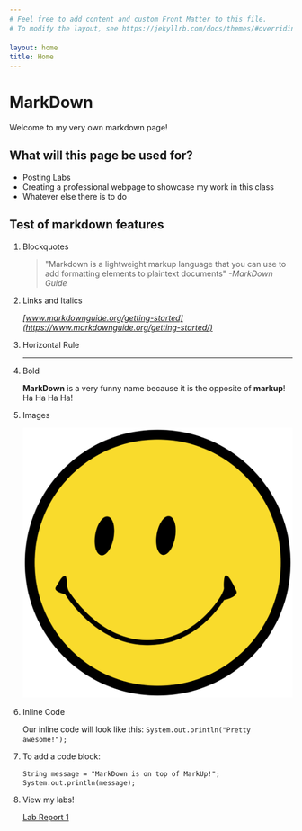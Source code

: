 ```yaml
---
# Feel free to add content and custom Front Matter to this file.
# To modify the layout, see https://jekyllrb.com/docs/themes/#overriding-theme-defaults

layout: home
title: Home
---
```

# MarkDown

Welcome to my very own markdown page!

## What will this page be used for?

* Posting Labs
* Creating a professional webpage to showcase my work in this class
* Whatever else there is to do

## Test of markdown features

1. Blockquotes

   > "Markdown is a lightweight markup language that you can use to add formatting elements to plaintext documents" 
   > *-MarkDown Guide*

2. Links and Italics

   *[www.markdownguide.org/getting-started](https://www.markdownguide.org/getting-started/)*

3. Horizontal Rule

    ---

4. Bold

   **MarkDown** is a very funny name because it is the opposite of **markup**! Ha Ha Ha Ha!

5. Images

   ![Image](./pictures/smiley.png)

6. Inline Code

   Our inline code will look like this: `System.out.println("Pretty awesome!");`

7. To add a code block:

   ```
   String message = "MarkDown is on top of MarkUp!";
   System.out.println(message);
   ```

8. View my labs!

   [Lab Report 1](labs/lab-report-1-week-0.md)